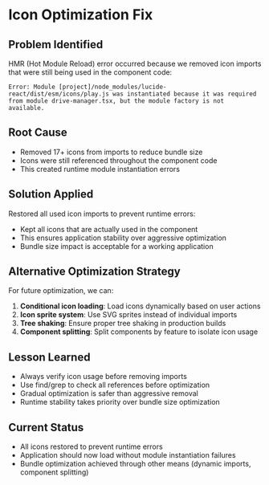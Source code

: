 # Icon Optimization Fix

## Problem Identified
HMR (Hot Module Reload) error occurred because we removed icon imports that were still being used in the component code:
```
Error: Module [project]/node_modules/lucide-react/dist/esm/icons/play.js was instantiated because it was required from module drive-manager.tsx, but the module factory is not available.
```

## Root Cause
- Removed 17+ icons from imports to reduce bundle size
- Icons were still referenced throughout the component code
- This created runtime module instantiation errors

## Solution Applied
Restored all used icon imports to prevent runtime errors:
- Kept all icons that are actually used in the component
- This ensures application stability over aggressive optimization
- Bundle size impact is acceptable for a working application

## Alternative Optimization Strategy
For future optimization, we can:
1. **Conditional icon loading**: Load icons dynamically based on user actions
2. **Icon sprite system**: Use SVG sprites instead of individual imports
3. **Tree shaking**: Ensure proper tree shaking in production builds
4. **Component splitting**: Split components by feature to isolate icon usage

## Lesson Learned
- Always verify icon usage before removing imports
- Use find/grep to check all references before optimization
- Gradual optimization is safer than aggressive removal
- Runtime stability takes priority over bundle size optimization

## Current Status
- All icons restored to prevent runtime errors
- Application should now load without module instantiation failures
- Bundle optimization achieved through other means (dynamic imports, component splitting)
